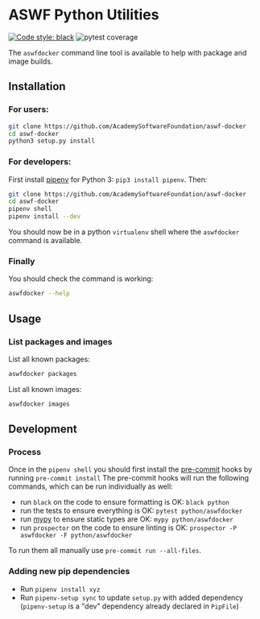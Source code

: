 # ASWF Python Utilities
[![Code style: black](https://img.shields.io/badge/code%20style-black-000000.svg)](https://github.com/psf/black) ![pytest coverage](https://img.shields.io/azure-devops/coverage/academysoftwarefoundation/Academy%20Software%20Foundation/2/master)

The `aswfdocker` command line tool is available to help with package and image builds.

## Installation

### For users:
```bash
git clone https://github.com/AcademySoftwareFoundation/aswf-docker
cd aswf-docker
python3 setup.py install
```

### For developers:
First install [pipenv](https://github.com/pypa/pipenv) for Python 3: `pip3 install pipenv`.
Then:
```bash
git clone https://github.com/AcademySoftwareFoundation/aswf-docker
cd aswf-docker
pipenv shell
pipenv install --dev
```
You should now be in a python `virtualenv` shell where the `aswfdocker` command is available.

### Finally
You should check the command is working:
```bash
aswfdocker --help
```

## Usage
### List packages and images
List all known packages:
```bash
aswfdocker packages
```
List all known images:
```bash
aswfdocker images
```

## Development

### Process
Once in the `pipenv shell` you should first install the [pre-commit](https://pre-commit.com/) hooks by running `pre-commit install`
The pre-commit hooks will run the following commands, which can be run individually as well:
* run `black` on the code to ensure formatting is OK: `black python`
* run the tests to ensure everything is OK: `pytest python/aswfdocker`
* run [mypy](http://mypy-lang.org/) to ensure static types are OK: `mypy python/aswfdocker`
* run `prospector` on the code to ensure linting is OK: `prospector -P aswfdocker -F python/aswfdocker`

To run them all manually use `pre-commit run --all-files`.

### Adding new pip dependencies
* Run `pipenv install xyz`
* Run `pipenv-setup sync` to update `setup.py` with added dependency (`pipenv-setup` is a "dev" dependency already declared in `PipFile`)
